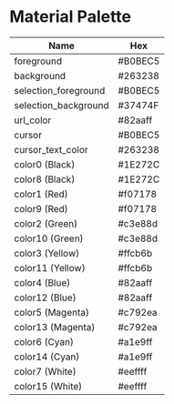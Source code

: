 # Material Palette

| Name                  | Hex     |
| --------------------- | ------- |
| foreground            | #B0BEC5 |
| background            | #263238 |
| selection_foreground  | #B0BEC5 |
| selection_background  | #37474F |
| url_color             | #82aaff |
| cursor                | #B0BEC5 |
| cursor_text_color     | #263238 |
| color0 (Black)        | #1E272C |
| color8 (Black)        | #1E272C |
| color1 (Red)          | #f07178 |
| color9 (Red)          | #f07178 |
| color2 (Green)        | #c3e88d |
| color10 (Green)       | #c3e88d |
| color3 (Yellow)       | #ffcb6b |
| color11 (Yellow)      | #ffcb6b |
| color4 (Blue)         | #82aaff |
| color12 (Blue)        | #82aaff |
| color5 (Magenta)      | #c792ea |
| color13 (Magenta)     | #c792ea |
| color6 (Cyan)         | #a1e9ff |
| color14 (Cyan)        | #a1e9ff |
| color7 (White)        | #eeffff |
| color15 (White)       | #eeffff |